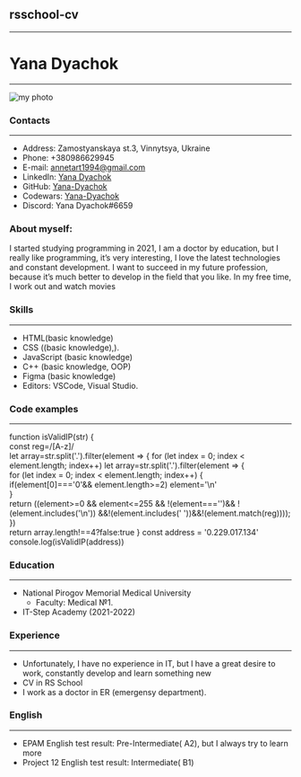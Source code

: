 ## rsschool-cv
***
# Yana Dyachok
***
![my photo](/img/photo_2022-12-10_15-24-42.jpg "my photo") 
### Contacts
***
* Address: Zamostyanskaya st.3, Vinnytsya, Ukraine 
* Phone: +380986629945
* E-mail: annetart1994@gmail.com
* LinkedIn: [Yana Dyachok](https://www.linkedin.com/in/yana-dyachok-06a384253/)
* GitHub: [Yana-Dyachok](https://github.com/Yana-Dyachok)
* Codewars: [Yana-Dyachok](https://www.codewars.com/users/Yana-Dyachok)
* Discord: Yana Dyachok#6659
### About myself:
I started studying programming in 2021, I am a doctor by education, but I really like programming, it’s very interesting, I love the latest technologies and constant development. I want to succeed in my future profession, because it’s much better to develop in the field that you like. In my free time, I work out and watch movies
### Skills
***
* HTML(basic knowledge)
* CSS ((basic knowledge),).
* JavaScript (basic knowledge)
* C++ (basic knowledge, OOP)
* Figma (basic knowledge)
* Editors:  VSCode, Visual Studio.
### Code examples
***
function isValidIP(str) {   
   const reg=/[A-z]/  
    let array=str.split('.').filter(element => {           for (let index = 0; index < element.length; index++)
let array=str.split('.').filter(element => {      
        for (let index = 0; index < element.length; index++) {       
             if(element[0]==='0'&& element.length>=2) element='\n'           
         }     
     return ((element>=0 && element<=255 && !(element==='')&& !(element.includes('\n')) &&!(element.includes(' '))&&!(element.match(reg)))); 
     })   
  return array.length!==4?false:true 
  }
  const address = '0.229.017.134'   
  console.log(isValidIP(address))
### Education
***
* National Pirogov Memorial Medical University
   + Faculty: Medical №1.
* IT-Step Academy (2021-2022)

### Experience
***
   + Unfortunately, I have no experience in IT, but I have a great desire to work, constantly develop and learn something new
   + CV in RS School
   + I work as a doctor in ER (emergensy department).

### English
***
  * EPAM English test result: Pre-Intermediate( A2), but I always try to learn more
  * Project 12 English test result: Intermediate( B1)
  
